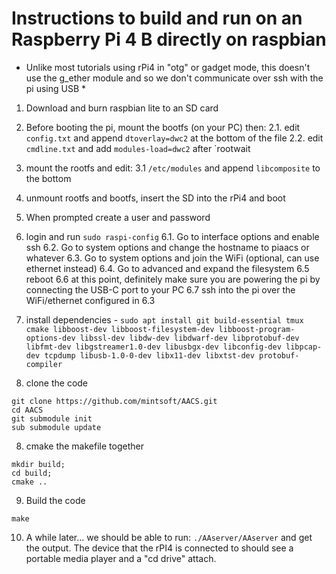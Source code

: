 # Instructions to build and run on an Raspberry Pi 4 B directly on raspbian

* Unlike most tutorials using rPi4 in "otg" or gadget mode, this doesn't use the g_ether module and so we don't communicate over ssh with the pi using USB *


1. Download and burn raspbian lite to an SD card
2. Before booting the pi, mount the bootfs (on your PC) then: 
2.1. edit `config.txt` and append `dtoverlay=dwc2` at the bottom of the file
2.2. edit `cmdline.txt` and add `modules-load=dwc2` after `rootwait
3. mount the rootfs and edit:
3.1 `/etc/modules` and append `libcomposite` to the bottom 
4. unmount rootfs and bootfs, insert the SD into the rPi4 and boot
5. When prompted create a user and password
6. login and run `sudo raspi-config`
6.1. Go to interface options and enable ssh
6.2. Go to system options and change the hostname to piaacs or whatever
6.3. Go to system options and join the WiFi (optional, can use ethernet instead)
6.4. Go to advanced and expand the filesystem
6.5 reboot 
6.6 at this point, definitely make sure you are powering the pi by connecting the USB-C port to your PC
6.7 ssh into the pi over the WiFi/ethernet configured in 6.3

7. install dependencies - `sudo apt install git build-essential tmux cmake libboost-dev libboost-filesystem-dev libboost-program-options-dev libssl-dev libdw-dev libdwarf-dev libprotobuf-dev libfmt-dev libgstreamer1.0-dev libusbgx-dev libconfig-dev libpcap-dev tcpdump libusb-1.0-0-dev libx11-dev libxtst-dev protobuf-compiler`
8. clone the code 
```
git clone https://github.com/mintsoft/AACS.git
cd AACS
git submodule init
sub submodule update
```
8. cmake the makefile together
```
mkdir build;
cd build;
cmake ..
```
9. Build the code
```
make
```
10. A while later... we should be able to run: `./AAserver/AAserver` and get the output. The device that the rPI4 is connected to should see a portable media player and a "cd drive" attach. 
```

